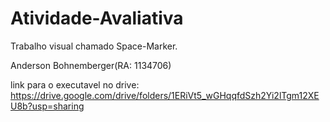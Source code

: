 # Atividade-Avaliativa
Trabalho visual chamado Space-Marker.

Anderson Bohnemberger(RA: 1134706)

link para o executavel no drive:  https://drive.google.com/drive/folders/1ERiVt5_wGHqqfdSzh2Yi2lTgm12XEU8b?usp=sharing


